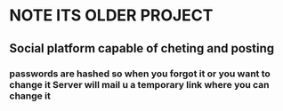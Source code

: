 # NOTE ITS OLDER PROJECT 

## Social platform capable of cheting and posting




### passwords are hashed so when you forgot it or you want to change it Server will mail u a temporary link where you can change it
